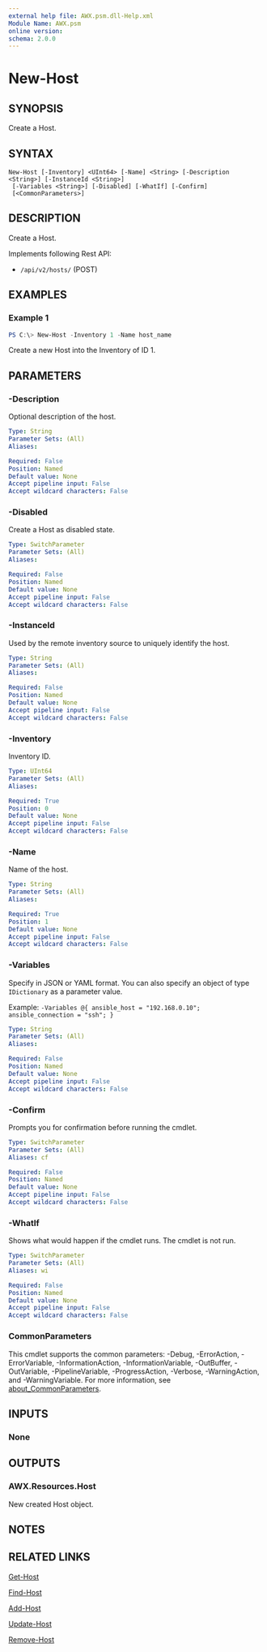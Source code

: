 ```yaml
---
external help file: AWX.psm.dll-Help.xml
Module Name: AWX.psm
online version:
schema: 2.0.0
---
```


# New-Host

## SYNOPSIS
Create a Host.

## SYNTAX

```
New-Host [-Inventory] <UInt64> [-Name] <String> [-Description <String>] [-InstanceId <String>]
 [-Variables <String>] [-Disabled] [-WhatIf] [-Confirm]
 [<CommonParameters>]
```

## DESCRIPTION
Create a Host.

Implements following Rest API:  
- `/api/v2/hosts/` (POST)

## EXAMPLES

### Example 1
```powershell
PS C:\> New-Host -Inventory 1 -Name host_name
```

Create a new Host into the Inventory of ID 1.

## PARAMETERS

### -Description
Optional description of the host.

```yaml
Type: String
Parameter Sets: (All)
Aliases:

Required: False
Position: Named
Default value: None
Accept pipeline input: False
Accept wildcard characters: False
```

### -Disabled
Create a Host as disabled state.

```yaml
Type: SwitchParameter
Parameter Sets: (All)
Aliases:

Required: False
Position: Named
Default value: None
Accept pipeline input: False
Accept wildcard characters: False
```

### -InstanceId
Used by the remote inventory source to uniquely identify the host.

```yaml
Type: String
Parameter Sets: (All)
Aliases:

Required: False
Position: Named
Default value: None
Accept pipeline input: False
Accept wildcard characters: False
```

### -Inventory
Inventory ID.

```yaml
Type: UInt64
Parameter Sets: (All)
Aliases:

Required: True
Position: 0
Default value: None
Accept pipeline input: False
Accept wildcard characters: False
```

### -Name
Name of the host.

```yaml
Type: String
Parameter Sets: (All)
Aliases:

Required: True
Position: 1
Default value: None
Accept pipeline input: False
Accept wildcard characters: False
```

### -Variables
Specify in JSON or YAML format.
You can also specify an object of type `IDictionary` as a parameter value.

Example: `-Variables @{ ansible_host = "192.168.0.10"; ansible_connection = "ssh"; }`

```yaml
Type: String
Parameter Sets: (All)
Aliases:

Required: False
Position: Named
Default value: None
Accept pipeline input: False
Accept wildcard characters: False
```

### -Confirm
Prompts you for confirmation before running the cmdlet.

```yaml
Type: SwitchParameter
Parameter Sets: (All)
Aliases: cf

Required: False
Position: Named
Default value: None
Accept pipeline input: False
Accept wildcard characters: False
```

### -WhatIf
Shows what would happen if the cmdlet runs.
The cmdlet is not run.

```yaml
Type: SwitchParameter
Parameter Sets: (All)
Aliases: wi

Required: False
Position: Named
Default value: None
Accept pipeline input: False
Accept wildcard characters: False
```

### CommonParameters
This cmdlet supports the common parameters: -Debug, -ErrorAction, -ErrorVariable, -InformationAction, -InformationVariable, -OutBuffer, -OutVariable, -PipelineVariable, -ProgressAction, -Verbose, -WarningAction, and -WarningVariable. For more information, see [about_CommonParameters](http://go.microsoft.com/fwlink/?LinkID=113216).

## INPUTS

### None
## OUTPUTS

### AWX.Resources.Host
New created Host object.

## NOTES

## RELATED LINKS

[Get-Host](Get-Host.md)

[Find-Host](Find-Host.md)

[Add-Host](Add-Host.md)

[Update-Host](Update-Host.md)

[Remove-Host](Remove-Host.md)
